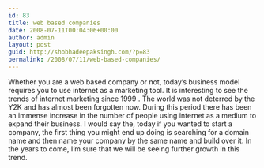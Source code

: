 ```yaml
---
id: 83
title: web based companies
date: 2008-07-11T00:04:06+00:00
author: admin
layout: post
guid: http://shobhadeepaksingh.com/?p=83
permalink: /2008/07/11/web-based-companies/
---
```

Whether you are a web based company or not, today&#8217;s business model requires you to use internet as a marketing tool. It is interesting to see the trends of internet marketing since 1999 . The world was not deterred by the Y2K and has almost been forgotten now. During this period there has been an immense increase in the number of people using internet as a medium to expand their business. I would say the, today if you wanted to start a company, the first thing you might end up doing is searching for a domain name and then name your company by the same name and build over it. In the years to come, I&#8217;m sure that we will be seeing further growth in this trend.